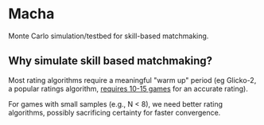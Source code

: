 # Macha
Monte Carlo simulation/testbed for skill-based matchmaking.

## Why simulate skill based matchmaking?
Most rating algorithms require a meaningful "warm up" period (eg Glicko-2, a popular ratings algorithm, [requires 10-15 games](http://glicko.net/glicko/glicko2.pdf) for an accurate rating). 

For games with small samples (e.g., N < 8), we need better rating algorithms, possibly sacrificing certainty for faster convergence.